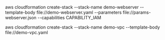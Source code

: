 aws cloudformation create-stack --stack-name demo-webserver --template-body file://demo-webserver.yaml --parameters file://params-webserver.json --capabilities CAPABILITY_IAM


aws cloudformation create-stack --stack-name demo-vpc --template-body file://demo-vpc.yaml

